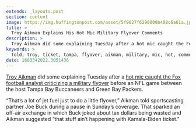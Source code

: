 ```yaml
--- 
extends: _layouts.post 
section: content 
image: https://img.huffingtonpost.com/asset/5f9027f6290000b408c6a61a.jpeg?ops=1778_1000 
title: > 
  Troy Aikman Explains His Hot Mic Military Flyover Comments 
description: > 
  Troy Aikman did some explaining Tuesday after a hot mic caught the Fox football analyst criticizing a military flyover before an NFL game between the host Tampa Bay Buccaneers and Green Bay Packers.“That’s a lot of jet fuel just to do a little flyover,” Aikman told sportscasting partner Joe Buck during a pause in Sunday’s coverage.That sparked an off-air exchange in which Buck joked about tax dollars being wasted and Aikman suggested “that stuff ain’t happening with Kamala-Biden ticket.” 
keywords: > 
  told, troy, ticket, tampa, flyover, aikman, military, mic, hot, comments, tax, bay, wasted, explains, buck 
date: 1603342022.3051436 
--- 
```

<div><p><a href="https://www.huffpost.com/topic/troy-aikman" target="_blank" rel="noopener noreferrer">Troy Aikman</a> did some explaining Tuesday after a <a href="https://www.huffpost.com/entry/troy-aikman-joe-buck-flyover_n_5f8ebef3c5b66ee9a5f3515d" target="_blank" rel="noopener noreferrer">hot mic caught the Fox football analyst criticizing a military flyover</a> before an NFL game between the host Tampa Bay Buccaneers and Green Bay Packers.</p>
<p>&#8220;That&#8217;s a lot of jet fuel just to do a little flyover,&#8221; Aikman told sportscasting partner Joe Buck during a pause in Sunday&#8217;s coverage. That sparked an off-air exchange in which Buck joked about tax dollars being wasted and Aikman suggested &#8220;that stuff ain&#8217;t happening with Kamala-Biden ticket.&#8221;</p>
</div>
